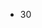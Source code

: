 <html lang="en">
<body>
<ul>
<li id="Test">30</li>
</ul>
</body>
</html>
<script>document.getElementById("Test").innerHTML = 1000;</script>
